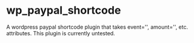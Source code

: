 # wp_paypal_shortcode
A wordpress paypal shortcode plugin that takes event='', amount='', etc. attributes.
This plugin is currently untested.

